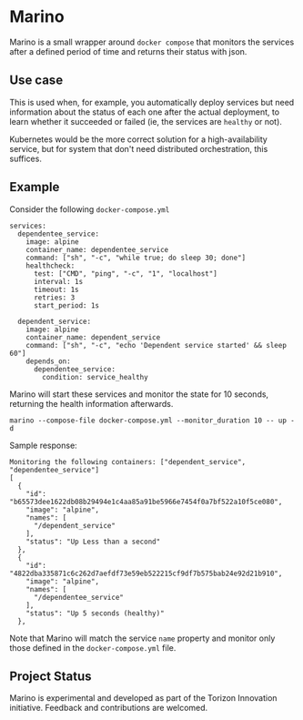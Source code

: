 # Marino

Marino is a small wrapper around `docker compose` that monitors the services
after a defined period of time and returns their status with json.

## Use case

This is used when, for example, you automatically deploy services but need
information about the status of each one after the actual deployment, to learn
whether it succeeded or failed (ie, the services are `healthy` or not).

Kubernetes would be the more correct solution for a high-availability service,
but for system that don't need distributed orchestration, this suffices.

## Example

Consider the following `docker-compose.yml`

```
services:
  dependentee_service:
    image: alpine
    container_name: dependentee_service
    command: ["sh", "-c", "while true; do sleep 30; done"]
    healthcheck:
      test: ["CMD", "ping", "-c", "1", "localhost"]
      interval: 1s
      timeout: 1s
      retries: 3
      start_period: 1s

  dependent_service:
    image: alpine
    container_name: dependent_service
    command: ["sh", "-c", "echo 'Dependent service started' && sleep 60"]
    depends_on:
      dependentee_service:
        condition: service_healthy

```

Marino will start these services and monitor the state for 10 seconds,
returning the health information afterwards.

```
marino --compose-file docker-compose.yml --monitor_duration 10 -- up -d
```

Sample response:

```
Monitoring the following containers: ["dependent_service", "dependentee_service"]
[
  {
    "id": "b65573dee1622db08b29494e1c4aa85a91be5966e7454f0a7bf522a10f5ce080",
    "image": "alpine",
    "names": [
      "/dependent_service"
    ],
    "status": "Up Less than a second"
  },
  {
    "id": "4822dba335871c6c262d7aefdf73e59eb522215cf9df7b575bab24e92d21b910",
    "image": "alpine",
    "names": [
      "/dependentee_service"
    ],
    "status": "Up 5 seconds (healthy)"
  },
```

Note that Marino will match the service `name` property and monitor only those
defined in the `docker-compose.yml` file.

## Project Status

Marino is experimental and developed as part of the Torizon Innovation
initiative. Feedback and contributions are welcomed.